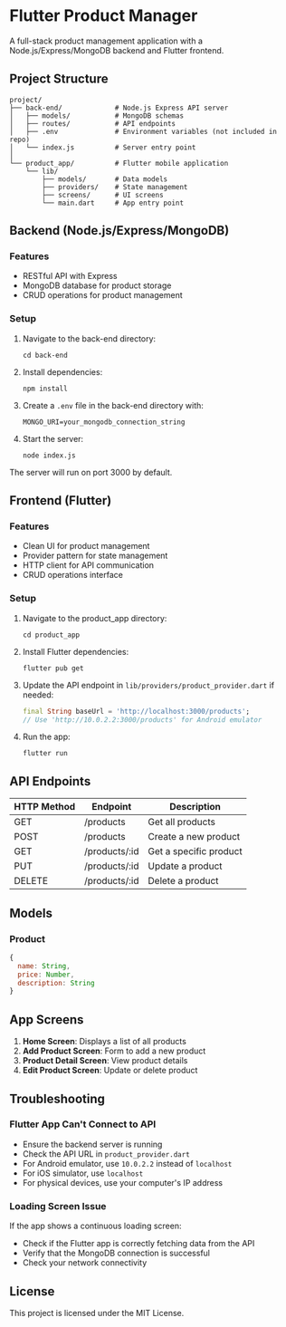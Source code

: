 # Flutter Product Manager

A full-stack product management application with a Node.js/Express/MongoDB backend and Flutter frontend.

## Project Structure

```
project/
├── back-end/             # Node.js Express API server
│   ├── models/           # MongoDB schemas
│   ├── routes/           # API endpoints
│   ├── .env              # Environment variables (not included in repo)
│   └── index.js          # Server entry point
│
└── product_app/          # Flutter mobile application
    └── lib/
        ├── models/       # Data models
        ├── providers/    # State management
        ├── screens/      # UI screens
        └── main.dart     # App entry point
```

## Backend (Node.js/Express/MongoDB)

### Features
- RESTful API with Express
- MongoDB database for product storage
- CRUD operations for product management

### Setup
1. Navigate to the back-end directory:
   ```
   cd back-end
   ```

2. Install dependencies:
   ```
   npm install
   ```

3. Create a `.env` file in the back-end directory with:
   ```
   MONGO_URI=your_mongodb_connection_string
   ```

4. Start the server:
   ```
   node index.js
   ```
   
The server will run on port 3000 by default.

## Frontend (Flutter)

### Features
- Clean UI for product management
- Provider pattern for state management
- HTTP client for API communication
- CRUD operations interface

### Setup
1. Navigate to the product_app directory:
   ```
   cd product_app
   ```

2. Install Flutter dependencies:
   ```
   flutter pub get
   ```

3. Update the API endpoint in `lib/providers/product_provider.dart` if needed:
   ```dart
   final String baseUrl = 'http://localhost:3000/products';
   // Use 'http://10.0.2.2:3000/products' for Android emulator
   ```

4. Run the app:
   ```
   flutter run
   ```

## API Endpoints

| HTTP Method | Endpoint | Description |
|-------------|----------|-------------|
| GET | /products | Get all products |
| POST | /products | Create a new product |
| GET | /products/:id | Get a specific product |
| PUT | /products/:id | Update a product |
| DELETE | /products/:id | Delete a product |

## Models

### Product
```javascript
{
  name: String,
  price: Number,
  description: String
}
```

## App Screens

1. **Home Screen**: Displays a list of all products
2. **Add Product Screen**: Form to add a new product
3. **Product Detail Screen**: View product details
4. **Edit Product Screen**: Update or delete product

## Troubleshooting

### Flutter App Can't Connect to API
- Ensure the backend server is running
- Check the API URL in `product_provider.dart`
- For Android emulator, use `10.0.2.2` instead of `localhost`
- For iOS simulator, use `localhost`
- For physical devices, use your computer's IP address

### Loading Screen Issue
If the app shows a continuous loading screen:
- Check if the Flutter app is correctly fetching data from the API
- Verify that the MongoDB connection is successful
- Check your network connectivity

## License

This project is licensed under the MIT License.
